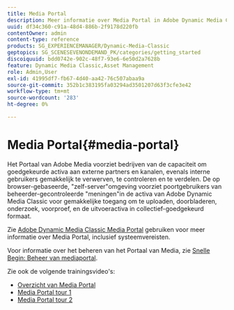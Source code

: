 ```yaml
---
title: Media Portal
description: Meer informatie over Media Portal in Adobe Dynamic Media Classic.
uuid: df34c360-c91a-48d4-886b-2f9178d220fb
contentOwner: admin
content-type: reference
products: SG_EXPERIENCEMANAGER/Dynamic-Media-Classic
geptopics: SG_SCENESEVENONDEMAND_PK/categories/getting_started
discoiquuid: bdd0742e-902c-48f7-93e6-6e50d2a7628b
feature: Dynamic Media Classic,Asset Management
role: Admin,User
exl-id: 41995df7-fb67-4d40-aa42-76c507abaa9a
source-git-commit: 352b1c383195fa03294ad3501207d63f3cfe3e42
workflow-type: tm+mt
source-wordcount: '283'
ht-degree: 0%

---
```


# Media Portal{#media-portal}

Het Portaal van Adobe Media voorziet bedrijven van de capaciteit om goedgekeurde activa aan externe partners en kanalen, evenals interne gebruikers gemakkelijk te verwerven, te controleren en te verdelen. De op browser-gebaseerde, &quot;zelf-server&quot;omgeving voorziet poortgebruikers van beheerder-gecontroleerde &quot;meningen&quot;in de activa van Adobe Dynamic Media Classic voor gemakkelijke toegang om te uploaden, doorbladeren, onderzoek, voorproef, en de uitvoeractiva in collectief-goedgekeurd formaat.

Zie [Adobe Dynamic Media Classic Media Portal](https://help.adobe.com/en_US/scene7/mediaportal/) <!-- (https://help.adobe.com/en_US/scene7/mediaportal/index.html) --> gebruiken voor meer informatie over Media Portal, inclusief systeemvereisten.

Voor informatie over het beheren van het Portaal van Media, zie [Snelle Begin: Beheer van mediaportal](quick-start-media-portal-administration.md#quick_start_media_portal_administration).

Zie ook de volgende trainingsvideo&#39;s:

* [Overzicht van Media Portal](https://s7d5.scene7.com/s7viewers/html5/VideoViewer.html?videoserverurl=https://s7d5.scene7.com/is/content/&amp;emailurl=https://s7d5.scene7.com/s7/emailFriend&amp;serverUrl=https://s7d5.scene7.com/is/image/&amp;config=Scene7SharedAssets/Universal_HTML5_Video&amp;contenturl=https://s7d5.scene7.com/skins/&amp;asset=S7tutorials/544_mp_overview1_converted%20renamed_Done-AVS)
* [Media Portal tour 1](https://s7d5.scene7.com/s7viewers/html5/VideoViewer.html?videoserverurl=https://s7d5.scene7.com/is/content/&amp;emailurl=https://s7d5.scene7.com/s7/emailFriend&amp;serverUrl=https://s7d5.scene7.com/is/image/&amp;config=Scene7SharedAssets/Universal_HTML5_Video&amp;contenturl=https://s7d5.scene7.com/skins/&amp;asset=S7tutorials/545_mp_tour1_user_converted%20renamed_Done-AVS)
* [Media Portal tour 2](https://s7d5.scene7.com/s7viewers/html5/VideoViewer.html?videoserverurl=https://s7d5.scene7.com/is/content/&amp;emailurl=https://s7d5.scene7.com/s7/emailFriend&amp;serverUrl=https://s7d5.scene7.com/is/image/&amp;config=Scene7SharedAssets/Universal_HTML5_Video&amp;contenturl=https://s7d5.scene7.com/skins/&amp;asset=S7tutorials/546_mp_tour2_admin_converted%20renamed_Done-AVS)
